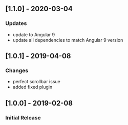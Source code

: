## [1.1.0] - 2020-03-04
### Updates
- update to Angular 9
- update all dependencies to match Angular 9 version

## [1.0.1] - 2019-04-08
### Changes
- perfect scrollbar issue
- added fixed plugin

## [1.0.0] - 2019-02-08
### Initial Release
